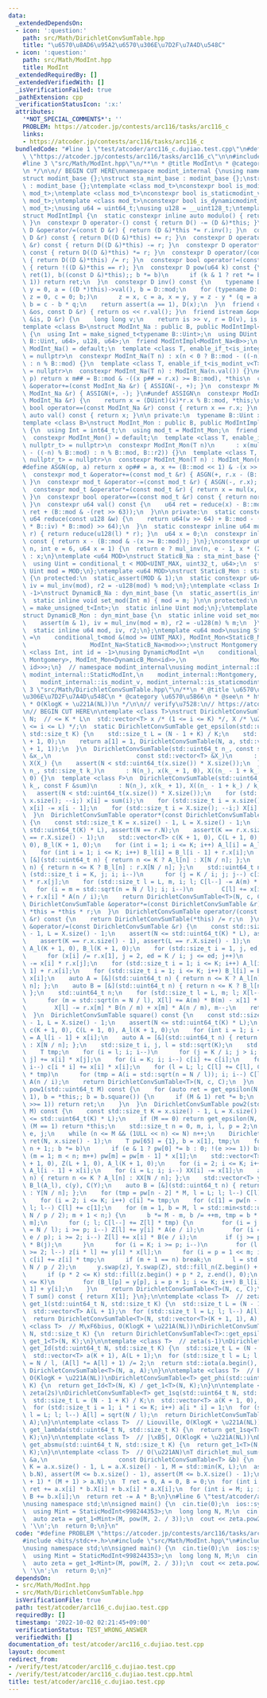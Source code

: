 ```yaml
---
data:
  _extendedDependsOn:
  - icon: ':question:'
    path: src/Math/DirichletConvSumTable.hpp
    title: "\u6570\u8AD6\u95A2\u6570\u306E\u7D2F\u7A4D\u548C"
  - icon: ':question:'
    path: src/Math/ModInt.hpp
    title: ModInt
  _extendedRequiredBy: []
  _extendedVerifiedWith: []
  _isVerificationFailed: true
  _pathExtension: cpp
  _verificationStatusIcon: ':x:'
  attributes:
    '*NOT_SPECIAL_COMMENTS*': ''
    PROBLEM: https://atcoder.jp/contests/arc116/tasks/arc116_c
    links:
    - https://atcoder.jp/contests/arc116/tasks/arc116_c
  bundledCode: "#line 1 \"test/atcoder/arc116_c.dujiao.test.cpp\"\n#define PROBLEM\
    \ \"https://atcoder.jp/contests/arc116/tasks/arc116_c\"\n\n#include <bits/stdc++.h>\n\
    #line 3 \"src/Math/ModInt.hpp\"\n/**\n * @title ModInt\n * @category \u6570\u5B66\
    \n */\n\n// BEGIN CUT HERE\nnamespace modint_internal {\nusing namespace std;\n\
    struct modint_base {};\nstruct sta_mint_base : modint_base {};\nstruct dyn_mint_base\
    \ : modint_base {};\ntemplate <class mod_t>\nconstexpr bool is_modint_v = is_base_of_v<modint_base,\
    \ mod_t>;\ntemplate <class mod_t>\nconstexpr bool is_staticmodint_v = is_base_of_v<sta_mint_base,\
    \ mod_t>;\ntemplate <class mod_t>\nconstexpr bool is_dynamicmodint_v = is_base_of_v<dyn_mint_base,\
    \ mod_t>;\nusing u64 = uint64_t;\nusing u128 = __uint128_t;\ntemplate <class D>\n\
    struct ModIntImpl {\n  static constexpr inline auto modulo() { return D::mod;\
    \ }\n  constexpr D operator-() const { return D() -= (D &)*this; }\n  constexpr\
    \ D &operator/=(const D &r) { return (D &)*this *= r.inv(); }\n  constexpr D operator+(const\
    \ D &r) const { return D((D &)*this) += r; }\n  constexpr D operator-(const D\
    \ &r) const { return D((D &)*this) -= r; }\n  constexpr D operator*(const D &r)\
    \ const { return D((D &)*this) *= r; }\n  constexpr D operator/(const D &r) const\
    \ { return D((D &)*this) /= r; }\n  constexpr bool operator!=(const D &r) const\
    \ { return !((D &)*this == r); }\n  constexpr D pow(u64 k) const {\n    for (D\
    \ ret(1), b((const D &)*this);; b *= b)\n      if (k & 1 ? ret *= b : 0; !(k >>=\
    \ 1)) return ret;\n  }\n  constexpr D inv() const {\n    typename D::Int x = 1,\
    \ y = 0, a = ((D *)this)->val(), b = D::mod;\n    for (typename D::Int q = 0,\
    \ z = 0, c = 0; b;)\n      z = x, c = a, x = y, y = z - y * (q = a / b), a = b,\
    \ b = c - b * q;\n    return assert(a == 1), D(x);\n  }\n  friend ostream &operator<<(ostream\
    \ &os, const D &r) { return os << r.val(); }\n  friend istream &operator>>(istream\
    \ &is, D &r) {\n    long long v;\n    return is >> v, r = D(v), is;\n  }\n};\n\
    template <class B>\nstruct ModInt_Na : public B, public ModIntImpl<ModInt_Na<B>>\
    \ {\n  using Int = make_signed_t<typename B::Uint>;\n  using DUint = conditional_t<is_same_v<typename\
    \ B::Uint, u64>, u128, u64>;\n  friend ModIntImpl<ModInt_Na<B>>;\n  constexpr\
    \ ModInt_Na() = default;\n  template <class T, enable_if_t<is_integral_v<T>, nullptr_t>\
    \ = nullptr>\n  constexpr ModInt_Na(T n) : x(n < 0 ? B::mod - ((-n) % B::mod)\
    \ : n % B::mod) {}\n  template <class T, enable_if_t<is_modint_v<T>, nullptr_t>\
    \ = nullptr>\n  constexpr ModInt_Na(T n) : ModInt_Na(n.val()) {}\n#define ASSIGN(m,\
    \ p) return x m## = B::mod & -((x p## = r.x) >= B::mod), *this\n  constexpr ModInt_Na\
    \ &operator+=(const ModInt_Na &r) { ASSIGN(-, +); }\n  constexpr ModInt_Na &operator-=(const\
    \ ModInt_Na &r) { ASSIGN(+, -); }\n#undef ASSIGN\n  constexpr ModInt_Na &operator*=(const\
    \ ModInt_Na &r) {\n    return x = (DUint)(x)*r.x % B::mod, *this;\n  }\n  constexpr\
    \ bool operator==(const ModInt_Na &r) const { return x == r.x; }\n  constexpr\
    \ auto val() const { return x; }\n\n private:\n  typename B::Uint x = 0;\n};\n\
    template <class B>\nstruct ModInt_Mon : public B, public ModIntImpl<ModInt_Mon<B>>\
    \ {\n  using Int = int64_t;\n  using mod_t = ModInt_Mon;\n  friend ModIntImpl<ModInt_Mon<B>>;\n\
    \  constexpr ModInt_Mon() = default;\n  template <class T, enable_if_t<is_integral_v<T>,\
    \ nullptr_t> = nullptr>\n  constexpr ModInt_Mon(T n)\n      : x(mul(n < 0 ? B::mod\
    \ - ((-n) % B::mod) : n % B::mod, B::r2)) {}\n  template <class T, enable_if_t<is_modint_v<T>,\
    \ nullptr_t> = nullptr>\n  constexpr ModInt_Mon(T n) : ModInt_Mon(n.val()) {}\n\
    #define ASGN(op, a) return x op## = a, x += (B::mod << 1) & -(x >> 63), *this\n\
    \  constexpr mod_t &operator+=(const mod_t &r) { ASGN(+, r.x - (B::mod << 1));\
    \ }\n  constexpr mod_t &operator-=(const mod_t &r) { ASGN(-, r.x); }\n#undef ASGN\n\
    \  constexpr mod_t &operator*=(const mod_t &r) { return x = mul(x, r.x), *this;\
    \ }\n  constexpr bool operator==(const mod_t &r) const { return norm() == r.norm();\
    \ }\n  constexpr u64 val() const {\n    u64 ret = reduce(x) - B::mod;\n    return\
    \ ret + (B::mod & -(ret >> 63));\n  }\n\n private:\n  static constexpr inline\
    \ u64 reduce(const u128 &w) {\n    return u64(w >> 64) + B::mod - ((u128(u64(w)\
    \ * B::iv) * B::mod) >> 64);\n  }\n  static constexpr inline u64 mul(u64 l, u64\
    \ r) { return reduce(u128(l) * r); }\n  u64 x = 0;\n  constexpr inline u64 norm()\
    \ const { return x - (B::mod & -(x >= B::mod)); }\n};\nconstexpr u64 mul_inv(u64\
    \ n, int e = 6, u64 x = 1) {\n  return e ? mul_inv(n, e - 1, x * (2 - x * n))\
    \ : x;\n}\ntemplate <u64 MOD>\nstruct StaticB_Na : sta_mint_base {\n protected:\n\
    \  using Uint = conditional_t < MOD<UINT_MAX, uint32_t, u64>;\n  static constexpr\
    \ Uint mod = MOD;\n};\ntemplate <u64 MOD>\nstruct StaticB_Mon : sta_mint_base\
    \ {\n protected:\n  static_assert(MOD & 1);\n  static constexpr u64 mod = MOD,\
    \ iv = mul_inv(mod), r2 = -u128(mod) % mod;\n};\ntemplate <class Int, int id =\
    \ -1>\nstruct DynamicB_Na : dyn_mint_base {\n  static_assert(is_integral_v<Int>);\n\
    \  static inline void set_mod(Int m) { mod = m; }\n\n protected:\n  using Uint\
    \ = make_unsigned_t<Int>;\n  static inline Uint mod;\n};\ntemplate <int id>\n\
    struct DynamicB_Mon : dyn_mint_base {\n  static inline void set_mod(u64 m) {\n\
    \    assert(m & 1), iv = mul_inv(mod = m), r2 = -u128(m) % m;\n  }\n\n protected:\n\
    \  static inline u64 mod, iv, r2;\n};\ntemplate <u64 mod>\nusing StaticModInt\
    \ =\n    conditional_t<mod &(mod >= UINT_MAX), ModInt_Mon<StaticB_Mon<mod>>,\n\
    \                  ModInt_Na<StaticB_Na<mod>>>;\nstruct Montgomery {};\ntemplate\
    \ <class Int, int id = -1>\nusing DynamicModInt =\n    conditional_t<is_same_v<Int,\
    \ Montgomery>, ModInt_Mon<DynamicB_Mon<id>>,\n                  ModInt_Na<DynamicB_Na<Int,\
    \ id>>>;\n}  // namespace modint_internal\nusing modint_internal::DynamicModInt,\
    \ modint_internal::StaticModInt,\n    modint_internal::Montgomery, modint_internal::is_dynamicmodint_v,\n\
    \    modint_internal::is_modint_v, modint_internal::is_staticmodint_v;\n#line\
    \ 3 \"src/Math/DirichletConvSumTable.hpp\"\n/**\n * @title \u6570\u8AD6\u95A2\u6570\
    \u306E\u7D2F\u7A4D\u548C\n * @category \u6570\u5B66\n * @see\n * https://maspypy.com/dirichlet-%E7%A9%8D%E3%81%A8%E3%80%81%E6%95%B0%E8%AB%96%E9%96%A2%E6%95%B0%E3%81%AE%E7%B4%AF%E7%A9%8D%E5%92%8C\n\
    \ * O(KlogK + \u221A(NL))\n */\n\n// verify\u7528:\n// https://atcoder.jp/contests/xmascon19/tasks/xmascon19_d\n\
    \n// BEGIN CUT HERE\n\ntemplate <class T>\nstruct DirichletConvSumTable {\n  std::uint64_t\
    \ N;  // <= K * L\n  std::vector<T> x /* (1 <= i <= K) */, X /* \u2211^{N/i} (1\
    \ <= i <= L) */;\n  static DirichletConvSumTable get_epsilon(std::uint64_t N,\
    \ std::size_t K) {\n    std::size_t L = (N - 1 + K) / K;\n    std::vector<T> a(K\
    \ + 1, 0);\n    return a[1] = 1, DirichletConvSumTable(N, a, std::vector<T>(L\
    \ + 1, 1));\n  }\n  DirichletConvSumTable(std::uint64_t n_, const std::vector<T>\
    \ &x_,\n                        const std::vector<T> &X_)\n      : N(n_), x(x_),\
    \ X(X_) {\n    assert(N < std::uint64_t(x.size()) * X.size());\n  }\n  DirichletConvSumTable(std::uint64_t\
    \ n_, std::size_t k_)\n      : N(n_), x(k_ + 1, 0), X((n_ - 1 + k_) / k_ + 1,\
    \ 0) {}\n  template <class F>\n  DirichletConvSumTable(std::uint64_t n_, std::size_t\
    \ k_, const F &sum)\n      : N(n_), x(k_ + 1), X((n_ - 1 + k_) / k_ + 1) {\n \
    \   assert(N < std::uint64_t(x.size()) * X.size());\n    for (std::size_t i =\
    \ x.size(); --i;) x[i] = sum(i);\n    for (std::size_t i = x.size(); --i > 1;)\
    \ x[i] -= x[i - 1];\n    for (std::size_t i = X.size(); --i;) X[i] = sum(N / i);\n\
    \  }\n  DirichletConvSumTable operator*(const DirichletConvSumTable &r) const\
    \ {\n    const std::size_t K = x.size() - 1, L = X.size() - 1;\n    assert(N <=\
    \ std::uint64_t(K) * L), assert(N == r.N);\n    assert(K == r.x.size() - 1), assert(L\
    \ == r.X.size() - 1);\n    std::vector<T> c(K + 1, 0), C(L + 1, 0), A_l(K + 1,\
    \ 0), B_l(K + 1, 0);\n    for (int i = 1; i <= K; i++) A_l[i] = A_l[i - 1] + x[i];\n\
    \    for (int i = 1; i <= K; i++) B_l[i] = B_l[i - 1] + r.x[i];\n    auto A =\
    \ [&](std::uint64_t n) { return n <= K ? A_l[n] : X[N / n]; };\n    auto B = [&](std::uint64_t\
    \ n) { return n <= K ? B_l[n] : r.X[N / n]; };\n    std::uint64_t n;\n    for\
    \ (std::size_t i = K, j; i; i--)\n      for (j = K / i; j; j--) c[i * j] += x[i]\
    \ * r.x[j];\n    for (std::size_t l = L, m, i; l; C[l--] -= A(m) * B(m))\n   \
    \   for (i = m = std::sqrt(n = N / l); i; i--)\n        C[l] += x[i] * B(n / i)\
    \ + r.x[i] * A(n / i);\n    return DirichletConvSumTable<T>(N, c, C);\n  }\n \
    \ DirichletConvSumTable &operator*=(const DirichletConvSumTable &r) {\n    return\
    \ *this = *this * r;\n  }\n  DirichletConvSumTable operator/(const DirichletConvSumTable\
    \ &r) const {\n    return DirichletConvSumTable(*this) /= r;\n  }\n  DirichletConvSumTable\
    \ &operator/=(const DirichletConvSumTable &r) {\n    const std::size_t K = x.size()\
    \ - 1, L = X.size() - 1;\n    assert(N <= std::uint64_t(K) * L), assert(N == r.N);\n\
    \    assert(K == r.x.size() - 1), assert(L == r.X.size() - 1);\n    std::vector<T>\
    \ A_l(K + 1, 0), B_l(K + 1, 0);\n    for (std::size_t i = 1, j, ed; i <= K; i++)\n\
    \      for (x[i] /= r.x[1], j = 2, ed = K / i; j <= ed; j++)\n        x[i * j]\
    \ -= x[i] * r.x[j];\n    for (std::size_t i = 1; i <= K; i++) A_l[i] = A_l[i -\
    \ 1] + r.x[i];\n    for (std::size_t i = 1; i <= K; i++) B_l[i] = B_l[i - 1] +\
    \ x[i];\n    auto A = [&](std::uint64_t n) { return n <= K ? A_l[n] : r.X[N /\
    \ n]; };\n    auto B = [&](std::uint64_t n) { return n <= K ? B_l[n] : X[N / n];\
    \ };\n    std::uint64_t n;\n    for (std::size_t l = L, m; l; X[l--] /= r.x[1])\n\
    \      for (m = std::sqrt(n = N / l), X[l] += A(m) * B(m) - x[1] * A(n); m > 1;)\n\
    \        X[l] -= r.x[m] * B(n / m) + x[m] * A(n / m), m--;\n    return *this;\n\
    \  }\n  DirichletConvSumTable square() const {\n    const std::size_t K = x.size()\
    \ - 1, L = X.size() - 1;\n    assert(N <= std::uint64_t(K) * L);\n    std::vector<T>\
    \ c(K + 1, 0), C(L + 1, 0), A_l(K + 1, 0);\n    for (int i = 1; i <= K; i++) A_l[i]\
    \ = A_l[i - 1] + x[i];\n    auto A = [&](std::uint64_t n) { return n <= K ? A_l[n]\
    \ : X[N / n]; };\n    std::size_t i, j, l = std::sqrt(K);\n    std::uint64_t n;\n\
    \    T tmp;\n    for (i = l; i; i--)\n      for (j = K / i; j > i; j--) c[i *\
    \ j] += x[i] * x[j];\n    for (i = K; i; i--) c[i] += c[i];\n    for (i = l; i;\
    \ i--) c[i * i] += x[i] * x[i];\n    for (l = L; l; C[l] += C[l], C[l--] -= tmp\
    \ * tmp)\n      for (tmp = A(i = std::sqrt(n = N / l)); i; i--) C[l] += x[i] *\
    \ A(n / i);\n    return DirichletConvSumTable<T>(N, c, C);\n  }\n  DirichletConvSumTable\
    \ pow1(std::uint64_t M) const {\n    for (auto ret = get_epsilon(N, x.size() -\
    \ 1), b = *this;; b = b.square()) {\n      if (M & 1) ret *= b;\n      if (!(M\
    \ >>= 1)) return ret;\n    }\n  }\n  DirichletConvSumTable pow2(std::uint64_t\
    \ M) const {\n    const std::size_t K = x.size() - 1, L = X.size() - 1;\n    assert(N\
    \ <= std::uint64_t(K) * L);\n    if (M == 0) return get_epsilon(N, K);\n    if\
    \ (M == 1) return *this;\n    std::size_t n = 0, m, i, l, p = 2;\n    std::uint64_t\
    \ e, j;\n    while (n <= M && (1ULL << n) <= N) n++;\n    DirichletConvSumTable\
    \ ret(N, x.size() - 1);\n    T pw[65] = {1}, b = x[1], tmp;\n    for (e = M -\
    \ n + 1;; b *= b)\n      if (e & 1 ? pw[0] *= b : 0; !(e >>= 1)) break;\n    for\
    \ (m = 1; m < n; m++) pw[m] = pw[m - 1] * x[1];\n    std::vector<T> XX(X), z(K\
    \ + 1, 0), Z(L + 1, 0), A_l(K + 1, 0);\n    for (i = 2; i <= K; i++) A_l[i] =\
    \ A_l[i - 1] + x[i];\n    for (i = L; i; i--) XX[i] -= x[1];\n    auto A = [&](std::uint64_t\
    \ n) { return n <= K ? A_l[n] : XX[N / n]; };\n    std::vector<T> y(x), Y(XX),\
    \ B_l(A_l), c(y), C(Y);\n    auto B = [&](std::uint64_t n) { return n <= K ? B_l[n]\
    \ : Y[N / n]; };\n    for (tmp = pw[n - 2] * M, l = L; l; l--) C[l] *= tmp;\n\
    \    for (i = 2; i <= K; i++) c[i] *= tmp;\n    for (c[1] = pw[n - 1], l = L;\
    \ l; l--) C[l] += c[1];\n    for (m = 1, b = M, l = std::min<std::uint64_t>(L,\
    \ N / p / 2); m + 1 < n;) {\n      b *= M - m, b /= ++m, tmp = b * pw[n - 1 -\
    \ m];\n      for (; l; C[l--] += Z[l] * tmp) {\n        for (i = j = std::sqrt(e\
    \ = N / l); i >= p; i--) Z[l] += y[i] * A(e / i);\n        for (i = std::min(j,\
    \ e / p); i >= 2; i--) Z[l] += x[i] * B(e / i);\n        if (j >= p) Z[l] -= A(j)\
    \ * B(j);\n      }\n      for (i = K; i >= p; i--)\n        for (l = K / i; l\
    \ >= 2; l--) z[i * l] += y[i] * x[l];\n      for (i = p = 1 << m; i <= K; i++)\
    \ c[i] += z[i] * tmp;\n      if (m + 1 == n) break;\n      l = std::min<std::uint64_t>(L,\
    \ N / p / 2);\n      y.swap(z), Y.swap(Z), std::fill_n(Z.begin() + 1, l, 0);\n\
    \      if (p * 2 <= K) std::fill(z.begin() + p * 2, z.end(), 0);\n      if (p\
    \ <= K)\n        for (B_l[p] = y[p], i = p + 1; i <= K; i++) B_l[i] = B_l[i -\
    \ 1] + y[i];\n    }\n    return DirichletConvSumTable<T>(N, c, C);\n  }\n  inline\
    \ T sum() const { return X[1]; }\n};\n\ntemplate <class T>  // zeta(s)\nDirichletConvSumTable<T>\
    \ get_1(std::uint64_t N, std::size_t K) {\n  std::size_t L = (N - 1 + K) / K;\n\
    \  std::vector<T> A(L + 1);\n  for (std::size_t l = L; l; l--) A[l] = N / l;\n\
    \  return DirichletConvSumTable<T>(N, std::vector<T>(K + 1, 1), A);\n}\n\ntemplate\
    \ <class T>  // M\xF6bius, O(KlogK + \u221A(NL))\nDirichletConvSumTable<T> get_mu(std::uint64_t\
    \ N, std::size_t K) {\n  return DirichletConvSumTable<T>::get_epsilon(N, K) /\
    \ get_1<T>(N, K);\n}\n\ntemplate <class T>  // zeta(s-1)\nDirichletConvSumTable<T>\
    \ get_Id(std::uint64_t N, std::size_t K) {\n  std::size_t L = (N - 1 + K) / K;\n\
    \  std::vector<T> a(K + 1), A(L + 1);\n  for (std::size_t l = L; l; l--) A[l]\
    \ = N / l, (A[l] *= A[l] + 1) /= 2;\n  return std::iota(a.begin(), a.end(), 0),\
    \ DirichletConvSumTable<T>(N, a, A);\n}\n\ntemplate <class T>  // Euler's totient,\
    \ O(KlogK + \u221A(NL))\nDirichletConvSumTable<T> get_phi(std::uint64_t N, std::size_t\
    \ K) {\n  return get_Id<T>(N, K) / get_1<T>(N, K);\n}\n\ntemplate <class T>  //\
    \ zeta(2s)\nDirichletConvSumTable<T> get_1sq(std::uint64_t N, std::size_t K) {\n\
    \  std::size_t L = (N - 1 + K) / K;\n  std::vector<T> a(K + 1, 0), A(L + 1);\n\
    \  for (std::size_t i = 1; i * i <= K; i++) a[i * i] = 1;\n  for (std::size_t\
    \ l = L; l; l--) A[l] = sqrt(N / l);\n  return DirichletConvSumTable<T>(N, a,\
    \ A);\n}\n\ntemplate <class T>  // Liouville, O(KlogK + \u221A(NL))\nDirichletConvSumTable<T>\
    \ get_lambda(std::uint64_t N, std::size_t K) {\n  return get_1sq<T>(N, K) / get_1<T>(N,\
    \ K);\n}\n\ntemplate <class T>  // |\xB5|, O(KlogK + \u221A(NL))\nDirichletConvSumTable<T>\
    \ get_absmu(std::uint64_t N, std::size_t K) {\n  return get_1<T>(N, K) / get_1sq<T>(N,\
    \ K);\n}\n\ntemplate <class T>  // O(\u221AN)\nT dirichlet_mul_sum(const DirichletConvSumTable<T>\
    \ &a,\n                    const DirichletConvSumTable<T> &b) {\n  const std::size_t\
    \ K = a.x.size() - 1, L = a.X.size() - 1, M = std::min(K, L);\n  assert(a.N ==\
    \ b.N), assert(M <= b.x.size() - 1), assert(M <= b.X.size() - 1);\n  assert(std::uint64_t(M\
    \ + 1) * (M + 1) > a.N);\n  T ret = 0, A = 0, B = 0;\n  for (int i = M; i; i--)\
    \ ret += a.x[i] * b.X[i] + b.x[i] * a.X[i];\n  for (int i = M; i; i--) A += a.x[i],\
    \ B += b.x[i];\n  return ret -= A * B;\n}\n#line 6 \"test/atcoder/arc116_c.dujiao.test.cpp\"\
    \nusing namespace std;\n\nsigned main() {\n  cin.tie(0);\n  ios::sync_with_stdio(0);\n\
    \  using Mint = StaticModInt<998244353>;\n  long long N, M;\n  cin >> N >> M;\n\
    \  auto zeta = get_1<Mint>(M, pow(M, 2. / 3));\n  cout << zeta.pow2(N).sum() <<\
    \ '\\n';\n  return 0;\n}\n"
  code: "#define PROBLEM \"https://atcoder.jp/contests/arc116/tasks/arc116_c\"\n\n\
    #include <bits/stdc++.h>\n#include \"src/Math/ModInt.hpp\"\n#include \"src/Math/DirichletConvSumTable.hpp\"\
    \nusing namespace std;\n\nsigned main() {\n  cin.tie(0);\n  ios::sync_with_stdio(0);\n\
    \  using Mint = StaticModInt<998244353>;\n  long long N, M;\n  cin >> N >> M;\n\
    \  auto zeta = get_1<Mint>(M, pow(M, 2. / 3));\n  cout << zeta.pow2(N).sum() <<\
    \ '\\n';\n  return 0;\n}"
  dependsOn:
  - src/Math/ModInt.hpp
  - src/Math/DirichletConvSumTable.hpp
  isVerificationFile: true
  path: test/atcoder/arc116_c.dujiao.test.cpp
  requiredBy: []
  timestamp: '2022-10-02 02:21:45+09:00'
  verificationStatus: TEST_WRONG_ANSWER
  verifiedWith: []
documentation_of: test/atcoder/arc116_c.dujiao.test.cpp
layout: document
redirect_from:
- /verify/test/atcoder/arc116_c.dujiao.test.cpp
- /verify/test/atcoder/arc116_c.dujiao.test.cpp.html
title: test/atcoder/arc116_c.dujiao.test.cpp
---
```

